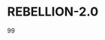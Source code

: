 # REBELLION-2.0                                                                                                          

99
